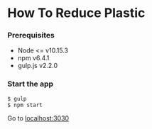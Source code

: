 # How To Reduce Plastic

### Prerequisites
* Node <= v10.15.3
* npm v6.4.1
* gulp.js v2.2.0

### Start the app
```
$ gulp
$ npm start
```

Go to [localhost:3030](localhost:3030)

